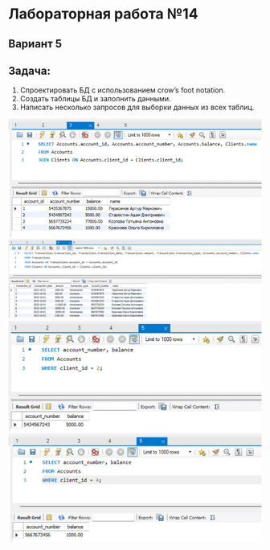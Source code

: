 # Лабораторная работа №14
## Вариант 5
## Задача:
1. Спроектировать БД с использованием crow’s foot notation.
2. Создать таблицы БД и заполнить данными.
3. Написать несколько запросов для выборки данных из всех таблиц.

![](1.jpg)
![](2.jpg)
![](3.jpg)
![](4.jpg)
